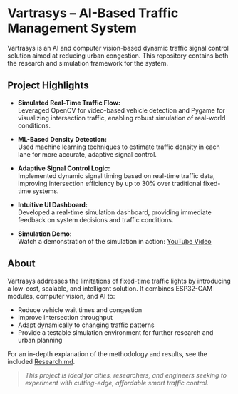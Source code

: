 # Vartrasys – AI-Based Traffic Management System

Vartrasys is an AI and computer vision-based dynamic traffic signal control solution aimed at reducing urban congestion. This repository contains both the research and simulation framework for the system.

## Project Highlights

- **Simulated Real-Time Traffic Flow:**  
  Leveraged OpenCV for video-based vehicle detection and Pygame for visualizing intersection traffic, enabling robust simulation of real-world conditions.

- **ML-Based Density Detection:**  
  Used machine learning techniques to estimate traffic density in each lane for more accurate, adaptive signal control.

- **Adaptive Signal Control Logic:**  
  Implemented dynamic signal timing based on real-time traffic data, improving intersection efficiency by up to 30% over traditional fixed-time systems.

- **Intuitive UI Dashboard:**  
  Developed a real-time simulation dashboard, providing immediate feedback on system decisions and traffic conditions.

- **Simulation Demo:**  
  Watch a demonstration of the simulation in action: [YouTube Video](https://youtu.be/MDRUhWVT1M4?si=-bfHJq0lfpoGLiiw)

## About

Vartrasys addresses the limitations of fixed-time traffic lights by introducing a low-cost, scalable, and intelligent solution. It combines ESP32-CAM modules, computer vision, and AI to:

- Reduce vehicle wait times and congestion
- Improve intersection throughput
- Adapt dynamically to changing traffic patterns
- Provide a testable simulation environment for further research and urban planning

For an in-depth explanation of the methodology and results, see the included [Research.md](./Research.md).

> _This project is ideal for cities, researchers, and engineers seeking to experiment with cutting-edge, affordable smart traffic control._
